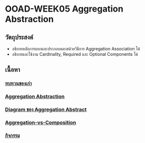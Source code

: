 # OOAD-WEEK05 Aggregation Abstraction

## วัตถุประสงค์
* อธิบายหลักการแยกและประกอบคลาสด้วยวิธีการ Aggregation Association ได้
* อธิบายและใช้งาน Cardinality, Required และ Optional Components ได้

## เนื้อหา
### [ทบทวนของเก่า](https://github.com/OOAD-2559/OOAD-WEEK05/wiki/%E0%B8%97%E0%B8%9A%E0%B8%97%E0%B8%A7%E0%B8%99%E0%B8%82%E0%B8%AD%E0%B8%87%E0%B9%80%E0%B8%81%E0%B9%88%E0%B8%B2)

### [Aggregation Abstraction](https://github.com/OOAD-2559/OOAD-WEEK05/wiki/Aggregation-Abstraction)

### [Diagram ของ Aggregation Abstract](https://github.com/OOAD-2559/OOAD-WEEK05/wiki/Diagram-%E0%B8%82%E0%B8%AD%E0%B8%87-Aggregation-Abstract)


### [Aggregation-vs-Composition](https://github.com/OOAD-2559/OOAD-WEEK05/wiki/Aggregation-vs-Composition)

### [กิจกรรม](https://github.com/OOAD-2559/OOAD-WEEK05/wiki/%E0%B8%81%E0%B8%B4%E0%B8%88%E0%B8%81%E0%B8%A3%E0%B8%A3%E0%B8%A1t)
